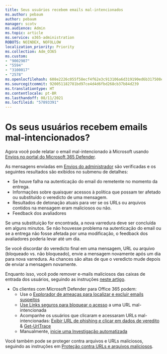 ```yaml
---
title: Seus usuários recebem emails mal-intencionados
ms.author: pebaum
author: pebaum
manager: scotv
ms.audience: Admin
ms.topic: article
ms.service: o365-administration
ROBOTS: NOINDEX, NOFOLLOW
localization_priority: Priority
ms.collection: Adm_O365
ms.custom:
- "9002907"
- "5594"
- "3100017"
- "2578"
ms.openlocfilehash: 608e2226c055f58ecf4f62e3c913106a6d319190ed6b317508e41514c12ba5d0
ms.sourcegitcommit: 920051182781bd97ce4d4d6fbd268cb37b84d239
ms.translationtype: HT
ms.contentlocale: pt-BR
ms.lasthandoff: 08/11/2021
ms.locfileid: "57893391"
---
```

# <a name="did-your-users-receive-malicious-email"></a>Os seus usuários recebem emails mal-intencionados?

Agora você pode relatar o email mal-intencionado à Microsoft usando [Envios no portal do Microsoft 365 Defender](https://sip.security.microsoft.com/reportsubmission?viewid=admin).

As mensagens enviadas em [Envios do administrador](https://security.microsoft.com/reportsubmission?viewid=admin) são verificadas e os seguintes resultados são exibidos no submenu de detalhes:

- Se houve falha na autenticação do email do remetente no momento da entrega.
- Informações sobre quaisquer acessos à política que possam ter afetado ou substituído o veredicto de uma mensagem.
- Resultados de detonação atuais para ver se os URLs ou arquivos contidos na mensagem eram maliciosos ou não.
- Feedback dos avaliadores

Se uma substituição for encontrada, a nova varredura deve ser concluída em alguns minutos. Se não houvesse problema na autenticação do email ou se a entrega não fosse afetada por uma modificação, o feedback dos avaliadores poderia levar até um dia.

Se você discordar do veredicto final em uma mensagem, URL ou arquivo (bloqueado vs. não bloqueado), envie a mensagem novamente após um dia para nova varredura. As chances são altas de que o veredicto mude depois de enviar a mensagem novamente.

Enquanto isso, você pode remover e-mails maliciosos das caixas de entrada dos usuários, seguindo as instruções [neste artigo](https://docs.microsoft.com/microsoft-365/compliance/search-for-and-delete-messages-in-your-organization).

- Os clientes com Microsoft Defender para Office 365 podem:
  - Use o [Explorador de ameaças para localizar e excluir emails suspeitos](https://docs.microsoft.com/microsoft-365/security/office-365-security/investigate-malicious-email-that-was-delivered)
  - [Use Links seguros para bloquear o acesso](https://docs.microsoft.com/microsoft-365/security/office-365-security/safe-links) a uma URL mal-intencionada
  - Acompanhe os usuários que clicaram e acessaram URLs mal-intencionadas: [Exibir URL de phishing e clicar em dados de veredito](https://docs.microsoft.com/microsoft-365/security/office-365-security/threat-explorer) & [Get-UrlTrace](https://docs.microsoft.com/powershell/module/exchange/get-urltrace)
  - Manualmente, [inicie uma Investigação automatizada](https://docs.microsoft.com/microsoft-365/security/office-365-security/automated-investigation-response-office)

Você também pode se proteger contra arquivos e URLs maliciosos, seguindo as instruções em [Proteção contra URLs e arquivos maliciosos](https://docs.microsoft.com/microsoft-365/security/office-365-security/protect-against-threats).

